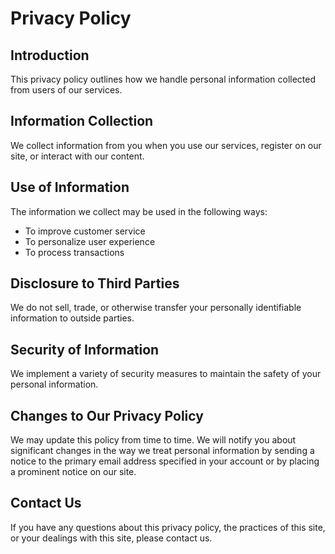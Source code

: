 # Privacy Policy

## Introduction
This privacy policy outlines how we handle personal information collected from users of our services.

## Information Collection
We collect information from you when you use our services, register on our site, or interact with our content.

## Use of Information
The information we collect may be used in the following ways:
- To improve customer service
- To personalize user experience
- To process transactions

## Disclosure to Third Parties
We do not sell, trade, or otherwise transfer your personally identifiable information to outside parties.

## Security of Information
We implement a variety of security measures to maintain the safety of your personal information.

## Changes to Our Privacy Policy
We may update this policy from time to time. We will notify you about significant changes in the way we treat personal information by sending a notice to the primary email address specified in your account or by placing a prominent notice on our site.

## Contact Us
If you have any questions about this privacy policy, the practices of this site, or your dealings with this site, please contact us.

